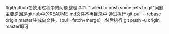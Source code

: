 #git/github在使用过程中的问题整理
##1. "failed to push some refs to git"问题
主要原因是github中的README.md文件不再目录中
通过执行 git pull --rebase origin master生成向文件，（pull=fetch+merge）
然后执行 git push -u origin master即可
